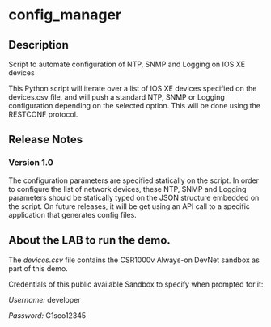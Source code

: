 # config_manager


## Description 
Script to automate configuration of NTP, SNMP and Logging on IOS XE devices

This Python script will iterate over a list of IOS XE devices specified on the devices.csv file, and will push a standard NTP, SNMP or Logging configuration depending on the selected option.
This will be done using the RESTCONF protocol.

## Release Notes
### Version 1.0

The configuration parameters are specified statically on the script. In order to configure the list of network devices, these NTP, SNMP and Logging parameters should be statically typed on the JSON structure embedded on the script. On future releases, it will be get using an API call to a specific application that generates config files.

## About the LAB to run the demo.

The _devices.csv_ file contains the CSR1000v Always-on DevNet sandbox as part of this demo. 

Credentials of this public available Sandbox to specify when prompted for it:

*Username:* developer

*Password:* C1sco12345
